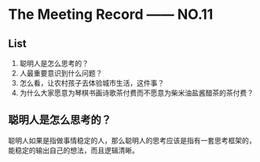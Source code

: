 # The Meeting Record —— NO.11
## List
1. 聪明人是怎么思考的？
2. 人最重要意识到什么问题？
3. 怎么看，让农村孩子去体验城市生活，这件事？
4. 为什么大家愿意为琴棋书画诗歌茶付费而不愿意为柴米油盐酱醋茶的茶付费？

## 聪明人是怎么思考的？
聪明人如果是指做事情稳定的人，那么聪明人的思考应该是指有一套思考框架的，能稳定的输出自己的想法，而且逻辑清晰。


